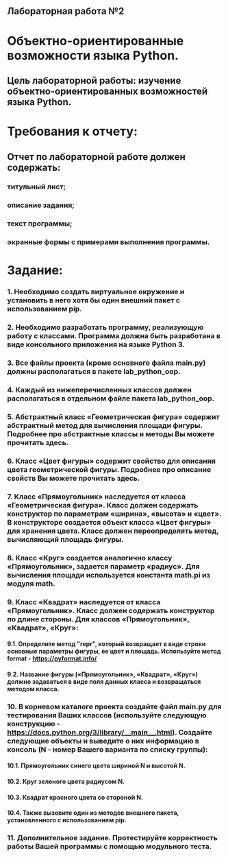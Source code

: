 ## Лабораторная работа №2

# Объектно-ориентированные возможности языка Python.

## Цель лабораторной работы: изучение объектно-ориентированных возможностей языка Python.

# Требования к отчету:

## Отчет по лабораторной работе должен содержать:

### титульный лист;
### описание задания;
### текст программы;
### экранные формы с примерами выполнения программы.

# Задание:

### 1. Необходимо создать виртуальное окружение и установить в него хотя бы один внешний пакет с использованием pip.

### 2. Необходимо разработать программу, реализующую работу с классами. Программа должна быть разработана в виде консольного приложения на языке Python 3.

### 3. Все файлы проекта (кроме основного файла main.py) должны располагаться в пакете lab_python_oop.

### 4. Каждый из нижеперечисленных классов должен располагаться в отдельном файле пакета lab_python_oop.

### 5. Абстрактный класс «Геометрическая фигура» содержит абстрактный метод для вычисления площади фигуры. Подробнее про абстрактные классы и методы Вы можете прочитать здесь.

### 6. Класс «Цвет фигуры» содержит свойство для описания цвета геометрической фигуры. Подробнее про описание свойств Вы можете прочитать здесь.

### 7. Класс «Прямоугольник» наследуется от класса «Геометрическая фигура». Класс должен содержать конструктор по параметрам «ширина», «высота» и «цвет». В конструкторе создается объект класса «Цвет фигуры» для хранения цвета. Класс должен переопределять метод, вычисляющий площадь фигуры.

### 8. Класс «Круг» создается аналогично классу «Прямоугольник», задается параметр «радиус». Для вычисления площади используется константа math.pi из модуля math.

### 9. Класс «Квадрат» наследуется от класса «Прямоугольник». Класс должен содержать конструктор по длине стороны. Для классов «Прямоугольник», «Квадрат», «Круг»:

#### 9.1. Определите метод "repr", который возвращает в виде строки основные параметры фигуры, ее цвет и площадь. Используйте метод format - https://pyformat.info/
#### 9.2. Название фигуры («Прямоугольник», «Квадрат», «Круг») должно задаваться в виде поля данных класса и возвращаться методом класса.

### 10. В корневом каталоге проекта создайте файл main.py для тестирования Ваших классов (используйте следующую конструкцию - https://docs.python.org/3/library/__main__.html). Создайте следующие объекты и выведите о них информацию в консоль (N - номер Вашего варианта по списку группы):

#### 10.1. Прямоугольник синего цвета шириной N и высотой N.
#### 10.2. Круг зеленого цвета радиусом N.
#### 10.3. Квадрат красного цвета со стороной N.
#### 10.4. Также вызовите один из методов внешнего пакета, установленного с использованием pip.

### 11. Дополнительное задание. Протестируйте корректность работы Вашей программы с помощью модульного теста.